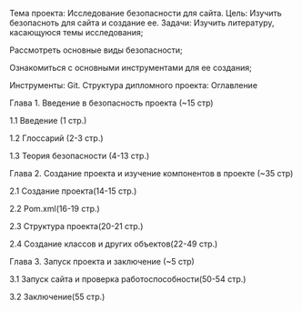 Тема проекта: Исследование безопасности для сайта.
Цель: Изучить безопасноть для сайта и создание ее.
Задачи:
Изучить литературу, касающуюся темы исследования;

Рассмотреть основные виды безопасности;

Ознакомиться с основными инструментами для ее создания;

Инструменты: Git.
Структура дипломного проекта:
Оглавление

Глава 1. Введение в безопасность проекта (~15 стр)

1.1 Введение (1 стр.)

1.2 Глоссарий (2-3 стр.)

1.3 Теория безопасности (4-13 стр.)

Глава 2. Создание проекта и изучение компонентов в проекте (~35 стр)

2.1 Создание проекта(14-15 стр.)

2.2 Pom.xml(16-19 стр.)

2.3 Структура проекта(20-21 стр.)

2.4 Создание классов и других объектов(22-49 стр.) 

Глава 3. Запуск проекта и заключение (~5 стр)

3.1 Запуск сайта и проверка работоспособности(50-54 стр.)

3.2 Заключение(55 стр.)
